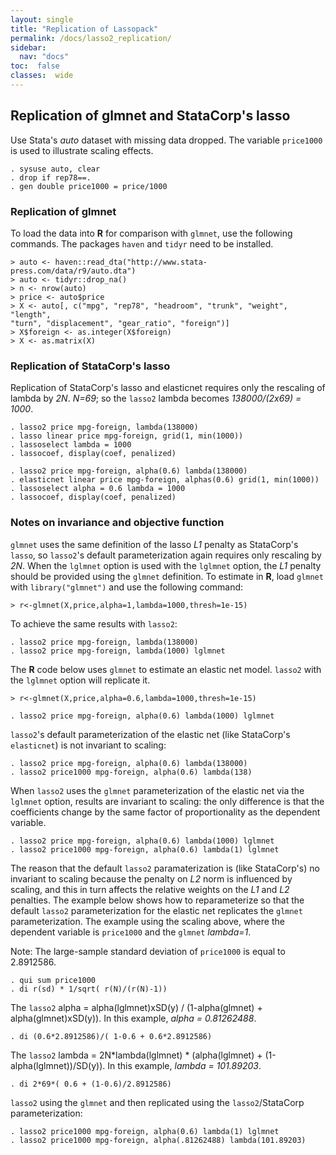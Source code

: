 ```yaml
---
layout: single
title: "Replication of Lassopack"
permalink: /docs/lasso2_replication/
sidebar:
  nav: "docs"
toc:  false
classes:  wide
---
```


<script type="text/javascript" async
  src="https://cdn.mathjax.org/mathjax/latest/MathJax.js?config=TeX-MML-AM_CHTML">
</script>

## Replication of glmnet and StataCorp's lasso

Use Stata's *auto* dataset with missing data dropped.  The variable `price1000`
is used to illustrate scaling effects.
  
    . sysuse auto, clear
    . drop if rep78==.
    . gen double price1000 = price/1000

### Replication of glmnet

To load the data into **R** for comparison with `glmnet`, use the following
commands.  The packages `haven` and `tidyr` need to be installed.

    > auto <- haven::read_dta("http://www.stata-press.com/data/r9/auto.dta")
    > auto <- tidyr::drop_na()
    > n <- nrow(auto)
    > price <- auto$price
    > X <- auto[, c("mpg", "rep78", "headroom", "trunk", "weight", "length",
    "turn", "displacement", "gear_ratio", "foreign")]
    > X$foreign <- as.integer(X$foreign)
    > X <- as.matrix(X)

### Replication of StataCorp's lasso

Replication of StataCorp's lasso and elasticnet requires only the rescaling
of lambda by *2N*.  *N=69*; so the `lasso2` lambda becomes *138000/(2x69) = 1000*.

    . lasso2 price mpg-foreign, lambda(138000)
    . lasso linear price mpg-foreign, grid(1, min(1000))
    . lassoselect lambda = 1000
    . lassocoef, display(coef, penalized)

    . lasso2 price mpg-foreign, alpha(0.6) lambda(138000)
    . elasticnet linear price mpg-foreign, alphas(0.6) grid(1, min(1000))
    . lassoselect alpha = 0.6 lambda = 1000
    . lassocoef, display(coef, penalized)

### Notes on invariance and objective function

`glmnet` uses the same definition of the lasso *L1* penalty as StataCorp's 
`lasso`, so `lasso2`'s default parameterization again requires only rescaling by
*2N*.  When the `lglmnet` option is used with the `lglmnet` option, the *L1* penalty
should be provided using the `glmnet` definition.  To estimate in **R**, load
`glmnet` with `library("glmnet")` and use the following command:

	> r<-glmnet(X,price,alpha=1,lambda=1000,thresh=1e-15)

To achieve the same results with `lasso2`:

    . lasso2 price mpg-foreign, lambda(138000)
    . lasso2 price mpg-foreign, lambda(1000) lglmnet

The **R** code below uses `glmnet` to estimate an elastic net model.  `lasso2` with
the `lglmnet` option will replicate it.

    > r<-glmnet(X,price,alpha=0.6,lambda=1000,thresh=1e-15)

    . lasso2 price mpg-foreign, alpha(0.6) lambda(1000) lglmnet

`lasso2`'s default parameterization of the elastic net (like StataCorp's 
`elasticnet`) is not invariant to scaling:

	. lasso2 price mpg-foreign, alpha(0.6) lambda(138000)
    . lasso2 price1000 mpg-foreign, alpha(0.6) lambda(138)

When `lasso2` uses the `glmnet` parameterization of the elastic net via the
`lglmnet` option, results are invariant to scaling:  the only difference is
that the coefficients change by the same factor of proportionality as the
dependent variable.

    . lasso2 price mpg-foreign, alpha(0.6) lambda(1000) lglmnet
    . lasso2 price1000 mpg-foreign, alpha(0.6) lambda(1) lglmnet

The reason that the default `lasso2` paramaterization 
is (like StataCorp's) no invariant to scaling because the penalty on *L2* norm is influenced by
scaling, and this in turn affects the relative weights on the *L1* and *L2*
penalties.  The example below shows how to reparameterize so that the
default `lasso2` parameterization for the elastic net replicates the `glmnet`
parameterization.  The example using the scaling above, where the dependent
variable is `price1000` and the `glmnet` *lambda=1*.

Note: The large-sample standard deviation of `price1000`
is equal to 2.8912586.
	
	. qui sum price1000
    . di r(sd) * 1/sqrt( r(N)/(r(N)-1))

The `lasso2` alpha = alpha(lglmnet)xSD(y) / (1-alpha(glmnet) +
alpha(glmnet)xSD(y)).  In this example, *alpha = 0.81262488*.

    . di (0.6*2.8912586)/( 1-0.6 + 0.6*2.8912586)

The `lasso2` lambda = 2N*lambda(lglmnet) * (alpha(lglmnet) +
(1-alpha(lglmnet))/SD(y)).  In this example, *lambda = 101.89203*.

    . di 2*69*( 0.6 + (1-0.6)/2.8912586)

`lasso2` using the `glmnet` and then replicated using the `lasso2`/StataCorp
parameterization:

    . lasso2 price1000 mpg-foreign, alpha(0.6) lambda(1) lglmnet
    . lasso2 price1000 mpg-foreign, alpha(.81262488) lambda(101.89203)